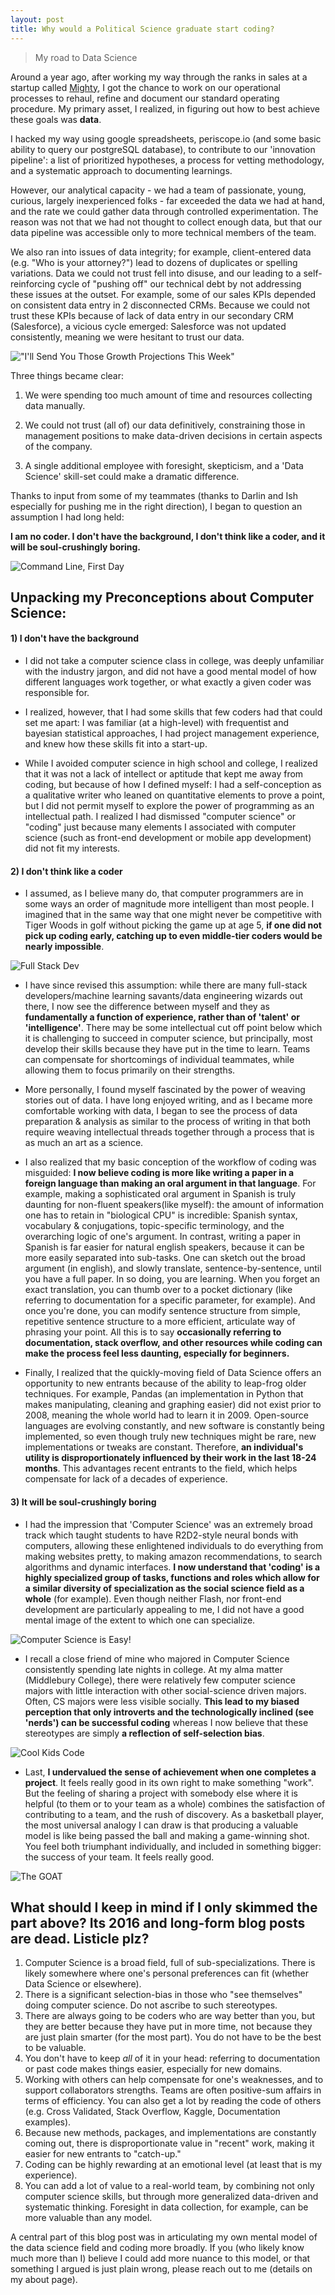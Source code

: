 ```yaml
---
layout: post
title: Why would a Political Science graduate start coding?
---
```

> My road to Data Science

Around a year ago, after working my way through the ranks in sales at a startup called [Mighty](https://mighty.com/), I got the chance to work on our operational processes to rehaul, refine and document our standard operating procedure. My primary asset, I realized, in figuring out how to best achieve these goals was **data**.

I hacked my way using google spreadsheets, periscope.io (and some basic ability to query our postgreSQL database), to contribute to our 'innovation pipeline': a list of prioritized hypotheses, a process for vetting methodology, and a systematic approach to documenting learnings.

However, our analytical capacity - we had a team of passionate, young, curious, largely inexperienced folks - far exceeded the data we had at hand, and the rate we could gather data through controlled experimentation. The reason was not that we had not thought to collect enough data, but that our data pipeline was accessible only to more technical members of the team.

We also ran into issues of data integrity; for example, client-entered data (e.g. "Who is your attorney?") lead to dozens of duplicates or spelling variations. Data we could not trust fell into disuse, and our leading to a self-reinforcing cycle of "pushing off" our technical debt by not addressing these issues at the outset. For example, some of our sales KPIs depended on consistent data entry in 2 disconnected CRMs. Because we could not trust these KPIs because of lack of data entry in our secondary CRM (Salesforce), a vicious cycle emerged: Salesforce was not updated consistently, meaning we were hesitant to trust our data.

!["I'll Send You Those Growth Projections This Week"](https://raw.githubusercontent.com/hudsonrio/hudsonrio.github.io/master/images/blog%20posts/images_why_ds/crm.png?raw=true)


Three things became clear:

1. We were spending too much amount of time and resources collecting data manually.

2. We could not trust (all of) our data definitively, constraining those in management positions to make data-driven decisions in certain aspects of the company.

3. A single additional employee with foresight, skepticism, and a 'Data Science' skill-set could make a dramatic difference.

Thanks to input from some of my teammates (thanks to Darlin and Ish especially for pushing me in the right direction), I began to question an assumption I had long held:


**I am no coder. I don't have the background, I don't think like a coder, and it will be soul-crushingly boring.**

![Command Line, First Day ](https://raw.githubusercontent.com/hudsonrio/hudsonrio.github.io/master/images/blog%20posts/images_why_ds/coders_only.jpg?raw=true)

## Unpacking my Preconceptions about Computer Science:



#### 1) I don't have the background

* I did not take a computer science class in college, was deeply unfamiliar with the industry jargon, and did not have a good mental model of how different languages work together, or what exactly a given coder was responsible for.

* I realized, however, that I had some skills that few coders had that could set me apart: I was familiar (at a high-level) with frequentist and bayesian statistical approaches, I had project management experience, and knew how these skills fit into a start-up.

* While I avoided computer science in high school and college, I realized that it was not a lack of intellect or aptitude that kept me away from coding, but because of how I defined myself: I had a self-conception as a qualitative writer who leaned on quantitative elements to prove a point, but I did not permit myself to explore the power of programming as an intellectual path. I realized I had dismissed "computer science" or "coding" just because many elements I associated with computer science (such as front-end development or mobile app development) did not fit my interests.

####  2) I don't think like a coder

* I assumed, as I believe many do, that computer programmers are in some ways an order of magnitude more intelligent than most people. I imagined that in the same way that one might never be competitive with Tiger Woods in golf without picking the game up at age 5, **if one did not pick up coding early, catching up to even middle-tier coders would be nearly impossible**.

![Full Stack Dev](https://raw.githubusercontent.com/hudsonrio/hudsonrio.github.io/master/images/blog%20posts/images_why_ds/tiger.png?raw=true)


* I have since revised this assumption: while there are many full-stack developers/machine learning savants/data engineering wizards out there, I now see the difference between myself and they as  **fundamentally a function of experience, rather than of 'talent' or 'intelligence'**. There may be some intellectual cut off point below which it is challenging to succeed in computer science, but principally, most develop their skills because they have put in the time to learn. Teams can compensate for shortcomings of individual teammates, while allowing them to focus primarily on their strengths.

* More personally, I found myself fascinated by the power of weaving stories out of data. I have long enjoyed writing, and as I became more comfortable working with data, I began to see the process of data preparation & analysis as similar to the process of writing in that both require weaving intellectual threads together through a process that is as much an art as a science.

* I also realized that my basic conception of the workflow of coding was misguided: **I now believe coding is more like writing a paper in a foreign language than making an oral argument in that language**. For example, making a sophisticated oral argument in Spanish is truly daunting for non-fluent speakers(like myself): the amount of information one has to retain in "biological CPU" is incredible: Spanish syntax, vocabulary & conjugations, topic-specific terminology, and the overarching logic of one's argument. In contrast, writing a paper in Spanish is far easier for natural english speakers, because it can be more easily separated into sub-tasks. One can sketch out the broad argument (in english), and slowly translate, sentence-by-sentence, until you have a full paper. In so doing, you are learning. When you forget an exact translation, you can thumb over to a pocket dictionary (like referring to documentation for a specific parameter, for example). And once you're done, you can modify sentence structure from simple, repetitive sentence structure to a more efficient, articulate way of phrasing your point. All this is to say **occasionally referring to documentation, stack overflow, and other resources while coding can make the process feel less daunting, especially for beginners.**

* Finally, I realized that the quickly-moving field of Data Science offers an opportunity to new entrants because of the ability to leap-frog older techniques. For example, Pandas (an implementation in Python that makes manipulating, cleaning and graphing easier) did not exist prior to 2008, meaning the whole world had to learn it in 2009. Open-source languages are evolving constantly, and new software is constantly being implemented, so even though truly new techniques might be rare, new implementations or tweaks are constant. Therefore, **an individual's utility is disproportionately influenced by their work in the last 18-24 months**. This advantages recent entrants to the field, which helps compensate for lack of a decades of experience.

#### 3) It will be soul-crushingly boring

* I had the impression that 'Computer Science' was an extremely broad track which taught students to have R2D2-style neural bonds with computers, allowing these enlightened individuals to do everything from making websites pretty, to making amazon recommendations, to search algorithms and dynamic interfaces. **I now understand that 'coding' is a highly specialized group of tasks, functions and roles which allow for a similar diversity of specialization as the social science field as a whole** (for example). Even though neither Flash, nor front-end development are particularly appealing to me, I did not have a good mental image of the extent to which one can specialize.

![Computer Science is Easy!](https://raw.githubusercontent.com/hudsonrio/hudsonrio.github.io/master/images/blog%20posts/images_why_ds/R2.png?raw=true)

* I recall a close friend of mine who majored in Computer Science consistently spending late nights in college. At my alma matter (Middlebury College), there were relatively few computer science majors with little interaction with other social-science driven majors. Often, CS majors were less visible socially. **This lead to my biased perception that only introverts and the technologically inclined (see 'nerds') can be successful coding** whereas I now believe that these stereotypes are simply **a reflection of self-selection bias**.

![Cool Kids Code](https://raw.githubusercontent.com/hudsonrio/hudsonrio.github.io/master/images/blog%20posts/images_why_ds/cool_kids.png?raw=true)

* Last, **I undervalued the sense of achievement when one completes a project**. It feels really good in its own right to make something "work". But the feeling of sharing a project with somebody else where it is helpful (to them or to your team as a whole) combines the satisfaction of contributing to a team, and the rush of discovery. As a basketball player, the most universal analogy I can draw is that producing a valuable model is like being passed the ball and making a game-winning shot. You feel both triumphant individually, and included in something bigger: the success of your team. It feels really good.



![The GOAT](https://raw.githubusercontent.com/hudsonrio/hudsonrio.github.io/master/images/blog%20posts/images_why_ds/jordan.jpg?raw=true)



## What should I keep in mind if I only skimmed the part above? Its 2016 and long-form blog posts are dead. Listicle plz?

1. Computer Science is a broad field, full of sub-specializations. There is likely somewhere where one's personal preferences can fit (whether Data Science or elsewhere).
2. There is a significant selection-bias in those who "see themselves" doing computer science. Do not ascribe to such stereotypes.
3. There are always going to be coders who are way better than you, but they are better because they have put in more time, not because they are just plain smarter (for the most part). You do not have to be the best to be valuable.
4. You don't have to keep _all_ of it in your head: referring to documentation or past code makes things easier, especially for new domains.
5. Working with others can help compensate for one's weaknesses, and to support collaborators strengths. Teams are often positive-sum affairs in terms of efficiency. You can also get a lot by reading the code of others (e.g. Cross Validated, Stack Overflow, Kaggle, Documentation examples).
6. Because new methods, packages, and implementations are constantly coming out, there is disproportionate value in "recent" work, making it easier for new entrants to "catch-up."
7. Coding can be highly rewarding at an emotional level (at least that is my experience).
8. You can add a lot of value to a real-world team, by combining not only computer science skills, but through more generalized data-driven and systematic thinking. Foresight in data collection, for example, can be more valuable than any model. 

A central part of this blog post was in articulating my own mental model of the data science field and coding more broadly. If you (who likely know much more than I) believe I could add more nuance to this model, or that something I argued is just plain wrong, please reach out to me (details on my about page).
